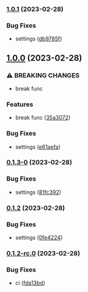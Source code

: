 ### [1.0.1](https://github.com/afuetterer/minimal-example3/compare/1.0.0...1.0.1) (2023-02-28)


### Bug Fixes

* settings ([db9785f](https://github.com/afuetterer/minimal-example3/commit/db9785f29acf455c49a1b3c48c2f3d24a95f54f9))

## [1.0.0](https://github.com/afuetterer/minimal-example3/compare/0.1.3-0...1.0.0) (2023-02-28)


### ⚠ BREAKING CHANGES

* break func

### Features

* break func ([35a3072](https://github.com/afuetterer/minimal-example3/commit/35a3072861e02b2e72303e2bffb1d887cab9f884))


### Bug Fixes

* settings ([e61aefa](https://github.com/afuetterer/minimal-example3/commit/e61aefaea483b334655f1eed85051e6ae31099ca))

### [0.1.3-0](https://github.com/afuetterer/minimal-example3/compare/0.1.2...0.1.3-0) (2023-02-28)


### Bug Fixes

* settings ([81fc392](https://github.com/afuetterer/minimal-example3/commit/81fc3925119af33034ea90f4b3374b27a8b2d0a5))

### [0.1.2](https://github.com/afuetterer/minimal-example3/compare/0.1.2-rc.0...0.1.2) (2023-02-28)


### Bug Fixes

* settings ([0fe4224](https://github.com/afuetterer/minimal-example3/commit/0fe42248c216271c1b32383f546435a9aa646086))

### [0.1.2-rc.0](https://github.com/afuetterer/minimal-example3/compare/0.1.1...0.1.2-rc.0) (2023-02-28)


### Bug Fixes

* ci ([fda13bd](https://github.com/afuetterer/minimal-example3/commit/fda13bd6d9ab941a4a72e4c1db2c731aa95284e8))

